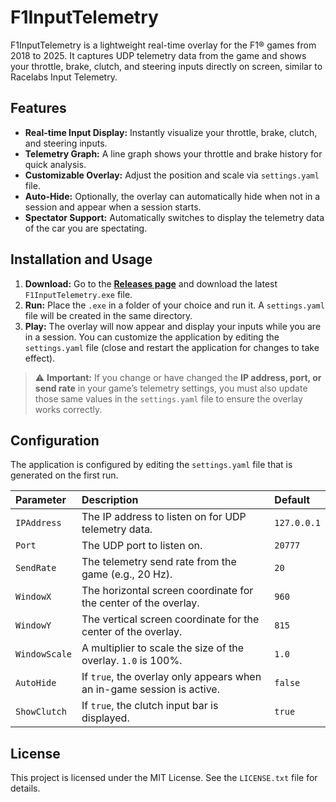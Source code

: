 # F1InputTelemetry

F1InputTelemetry is a lightweight real-time overlay for the F1® games from 2018 to 2025. It captures UDP telemetry data from the game and shows your throttle, brake, clutch, and steering inputs directly on screen, similar to Racelabs Input Telemetry.

## Features

*   **Real-time Input Display:** Instantly visualize your throttle, brake, clutch, and steering inputs.
*   **Telemetry Graph:** A line graph shows your throttle and brake history for quick analysis.
*   **Customizable Overlay:** Adjust the position and scale via `settings.yaml` file.
*   **Auto-Hide:** Optionally, the overlay can automatically hide when not in a session and appear when a session starts.
*   **Spectator Support:** Automatically switches to display the telemetry data of the car you are spectating.

## Installation and Usage

1.  **Download:** Go to the [**Releases page**](https://github.com/4nder123/F1InputTelemetry/releases) and download the latest `F1InputTelemetry.exe` file.
2.  **Run:** Place the `.exe` in a folder of your choice and run it. A `settings.yaml` file will be created in the same directory.
3.  **Play:** The overlay will now appear and display your inputs while you are in a session. You can customize the application by editing the `settings.yaml` file (close and restart the application for changes to take effect).

> ⚠️ **Important:** If you change or have changed the **IP address, port, or send rate** in your game’s telemetry settings, you must also update those same values in the `settings.yaml` file to ensure the overlay works correctly.

## Configuration

The application is configured by editing the `settings.yaml` file that is generated on the first run.

| Parameter | Description | Default |
| :--- | :--- | :--- |
| `IPAddress` | The IP address to listen on for UDP telemetry data. | `127.0.0.1` |
| `Port` | The UDP port to listen on. | `20777` |
| `SendRate` | The telemetry send rate from the game (e.g., 20 Hz). | `20` |
| `WindowX` | The horizontal screen coordinate for the center of the overlay. | `960` |
| `WindowY` | The vertical screen coordinate for the center of the overlay. | `815` |
| `WindowScale` | A multiplier to scale the size of the overlay. `1.0` is 100%. | `1.0` |
| `AutoHide` | If `true`, the overlay only appears when an in-game session is active. | `false` |
| `ShowClutch` | If `true`, the clutch input bar is displayed. | `true` |

## License

This project is licensed under the MIT License. See the `LICENSE.txt` file for details.

